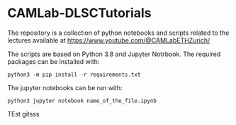 # CAMLab-DLSCTutorials
The repository is a collection of python notebooks and scripts related to the lectures available at https://www.youtube.com/@CAMLabETHZurich/

The scripts are based on Python 3.8 and Jupyter Notrbook.
The required packages can be installed with:

    
    python3 -m pip install -r requirements.txt
    

The jupyter notebooks can be run with:

    python3 jupyter notebook name_of_the_file.ipynb

TEst gitsss